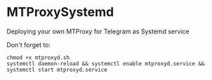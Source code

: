 # MTProxySystemd
Deploying your own MTProxy for Telegram as Systemd service

Don't forget to:
```
chmod +x mtproxyd.sh
systemctl daemon-reload && systemctl enable mtproxyd.service && systemctl start mtproxyd.service
```

